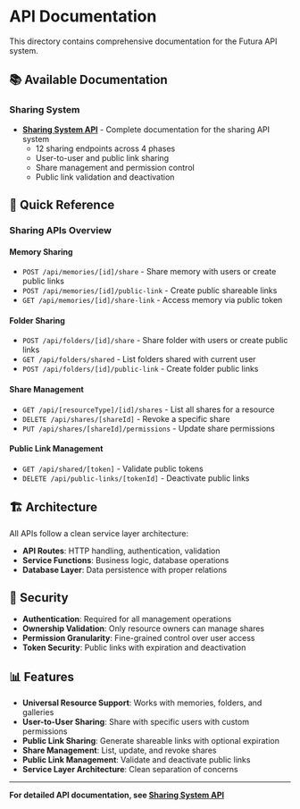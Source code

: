 # API Documentation

This directory contains comprehensive documentation for the Futura API system.

## 📚 **Available Documentation**

### **Sharing System**

- **[Sharing System API](./sharing-system.md)** - Complete documentation for the sharing API system
  - 12 sharing endpoints across 4 phases
  - User-to-user and public link sharing
  - Share management and permission control
  - Public link validation and deactivation

## 🎯 **Quick Reference**

### **Sharing APIs Overview**

#### **Memory Sharing**

- `POST /api/memories/[id]/share` - Share memory with users or create public links
- `POST /api/memories/[id]/public-link` - Create public shareable links
- `GET /api/memories/[id]/share-link` - Access memory via public token

#### **Folder Sharing**

- `POST /api/folders/[id]/share` - Share folder with users or create public links
- `GET /api/folders/shared` - List folders shared with current user
- `POST /api/folders/[id]/public-link` - Create folder public links

#### **Share Management**

- `GET /api/[resourceType]/[id]/shares` - List all shares for a resource
- `DELETE /api/shares/[shareId]` - Revoke a specific share
- `PUT /api/shares/[shareId]/permissions` - Update share permissions

#### **Public Link Management**

- `GET /api/shared/[token]` - Validate public tokens
- `DELETE /api/public-links/[tokenId]` - Deactivate public links

## 🏗️ **Architecture**

All APIs follow a clean service layer architecture:

- **API Routes**: HTTP handling, authentication, validation
- **Service Functions**: Business logic, database operations
- **Database Layer**: Data persistence with proper relations

## 🔐 **Security**

- **Authentication**: Required for all management operations
- **Ownership Validation**: Only resource owners can manage shares
- **Permission Granularity**: Fine-grained control over user access
- **Token Security**: Public links with expiration and deactivation

## 📊 **Features**

- **Universal Resource Support**: Works with memories, folders, and galleries
- **User-to-User Sharing**: Share with specific users with custom permissions
- **Public Link Sharing**: Generate shareable links with optional expiration
- **Share Management**: List, update, and revoke shares
- **Public Link Management**: Validate and deactivate public links
- **Service Layer Architecture**: Clean separation of concerns

---

**For detailed API documentation, see [Sharing System API](./sharing-system.md)**
